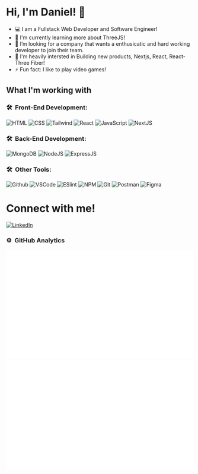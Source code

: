 <h1 align='left'>
Hi, I'm Daniel! 👋 
</h1>

- :computer: I am a Fullstack Web Developer and Software Engineer!
- 🤖 I'm currently learning more about ThreeJS!
- 🤔 I’m looking for a company that wants a enthusicatic and hard working developer to join their team.
- 💬 I'm heavily intersted in Building new products, Nextjs, React, React-Three Fiber!
- ⚡ Fun fact: I like to play video games!

## What I'm working with

### 🛠 &nbsp;Front-End Development:
<p>
      <img alt="HTML" src="https://img.shields.io/badge/-HTML-E34F26?logo=HTML5&logoColor=white&style=for-the-badge" />
      <img alt="CSS" src="https://img.shields.io/badge/-CSS-1572B6?&logo=CSS3&style=for-the-badge" />
      <img alt="Tailwind" src="https://img.shields.io/badge/-Tailwind%20CSS-06B6D4?logo=tailwindcss&logoColor=white&style=for-the-badge" />
      <img alt="React" src="https://img.shields.io/badge/-React-61DAFB?logo=react&logoColor=white&style=for-the-badge" />
      <img alt="JavaScript" src="https://img.shields.io/badge/javascript%20-%23323330.svg?&style=for-the-badge&logo=javascript&logoColor=%23F7DF1E" />
      <img alt="NextJS" src="https://img.shields.io/badge/-NextJS-000000?logo=nextdotjs&logoColor=white&style=for-the-badge" />
</p>

### 🛠 &nbsp;Back-End Development:
<p>
      <img alt="MongoDB" src="https://img.shields.io/badge/-MongoDB-47A248?logo=mongodb&logoColor=white&style=for-the-badge" />
      <img alt="NodeJS" src="https://img.shields.io/badge/-NodeJS-339933?logo=nodedotjs&logoColor=white&style=for-the-badge" />
      <img alt="ExpressJS" src="https://img.shields.io/badge/-ExpressJS-000000?logo=express&logoColor=white&style=for-the-badge" />
</p>

### 🛠 &nbsp;Other Tools:
<p>
        <img alt="Github" src="https://img.shields.io/badge/-GitHub-181717?logo=github&logoColor=white&style=for-the-badge" />
        <img alt="VSCode" src="https://img.shields.io/badge/-Visual%20Studio%20code-007ACC?logo=visualstudiocode&logoColor=white&style=for-the-badge" />
        <img alt="ESlint" src="https://img.shields.io/badge/-ESLint-4B32C3?logo=eslint&logoColor=white&style=for-the-badge" />
        <img alt="NPM" src="https://img.shields.io/badge/-NPM-CB3837?logo=npm&logoColor=white&style=for-the-badge" />
        <img alt="Git" src="https://img.shields.io/badge/-Git-F05032?logo=git&logoColor=white&style=for-the-badge" />
        <img alt="Postman" src="https://img.shields.io/badge/-Postman-FF6C37?logo=postman&logoColor=white&style=for-the-badge" />
        <img alt="Figma" src="https://img.shields.io/badge/-Figma-F24E1E?logo=figma&logoColor=white&style=for-the-badge" />
</p>


# Connect with me!
<a href="https://www.linkedin.com/in/daniel-y-075014107/">
  <img alt="LinkedIn" src="https://img.shields.io/badge/-LinkedIn-0A66C2?logo=linkedin&logoColor=white&style=for-the-badge" />
  </a>

### ⚙️ &nbsp;GitHub Analytics
![Daniel's GitHub stats](https://github.com/Danielye123/daniel-github-stats/blob/master/generated/overview.svg)
![Top Langs](https://github.com/Danielye123/daniel-github-stats/blob/master/generated/languages.svg)
